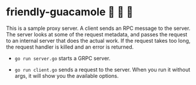 # friendly-guacamole :two_men_holding_hands: :avocado: :wine_glass:

This is a sample proxy server. A client sends an RPC message to the server. The server looks at some of the request metadata, and passes the request to an internal server that does the actual work. If the request takes too long, the request handler is killed and an error is returned.

* `go run server.go` starts a GRPC server.

* `go run client.go` sends a request to the server. When you run it without args, it will show you the available options.
